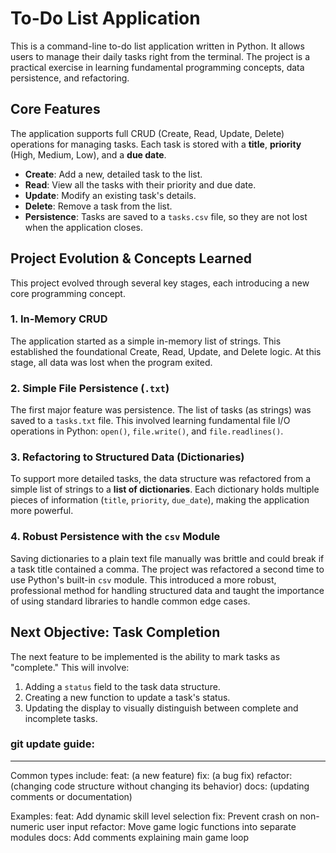 # To-Do List Application

This is a command-line to-do list application written in Python. It allows users to manage their daily tasks right from the terminal. The project is a practical exercise in learning fundamental programming concepts, data persistence, and refactoring.

## Core Features

The application supports full CRUD (Create, Read, Update, Delete) operations for managing tasks. Each task is stored with a **title**, **priority** (High, Medium, Low), and a **due date**.

* **Create**: Add a new, detailed task to the list.
* **Read**: View all the tasks with their priority and due date.
* **Update**: Modify an existing task's details.
* **Delete**: Remove a task from the list.
* **Persistence**: Tasks are saved to a `tasks.csv` file, so they are not lost when the application closes.

## Project Evolution & Concepts Learned

This project evolved through several key stages, each introducing a new core programming concept.

### 1. In-Memory CRUD
The application started as a simple in-memory list of strings. This established the foundational Create, Read, Update, and Delete logic. At this stage, all data was lost when the program exited.

### 2. Simple File Persistence (`.txt`)
The first major feature was persistence. The list of tasks (as strings) was saved to a `tasks.txt` file. This involved learning fundamental file I/O operations in Python: `open()`, `file.write()`, and `file.readlines()`.

### 3. Refactoring to Structured Data (Dictionaries)
To support more detailed tasks, the data structure was refactored from a simple list of strings to a **list of dictionaries**. Each dictionary holds multiple pieces of information (`title`, `priority`, `due_date`), making the application more powerful.

### 4. Robust Persistence with the `csv` Module
Saving dictionaries to a plain text file manually was brittle and could break if a task title contained a comma. The project was refactored a second time to use Python's built-in `csv` module. This introduced a more robust, professional method for handling structured data and taught the importance of using standard libraries to handle common edge cases.

## Next Objective: Task Completion
The next feature to be implemented is the ability to mark tasks as "complete." This will involve:
1.  Adding a `status` field to the task data structure.
2.  Creating a new function to update a task's status.
3.  Updating the display to visually distinguish between complete and incomplete tasks.

### git update guide:
-----------------------------------
Common types include:
    feat: (a new feature)
    fix: (a bug fix)
    refactor: (changing code structure without changing its behavior)
    docs: (updating comments or documentation)

Examples:
    feat: Add dynamic skill level selection
    fix: Prevent crash on non-numeric user input
    refactor: Move game logic functions into separate modules
    docs: Add comments explaining main game loop